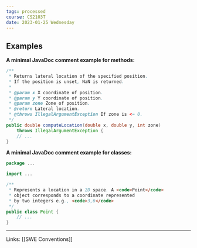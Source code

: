 ```yaml
---
tags: processed
course: CS2103T
date: 2023-01-25 Wednesday
---
```


## Examples

**A minimal JavaDoc comment example for methods:**

```Java
/**
 * Returns lateral location of the specified position.
 * If the position is unset, NaN is returned.
 *
 * @param x X coordinate of position.
 * @param y Y coordinate of position.
 * @param zone Zone of position.
 * @return Lateral location.
 * @throws IllegalArgumentException If zone is <= 0.
 */
public double computeLocation(double x, double y, int zone)
    throws IllegalArgumentException {
    // ...
}
```

**A minimal JavaDoc comment example for classes:**

```Java
package ...

import ...

/**
 * Represents a location in a 2D space. A <code>Point</code>    
 * object corresponds to a coordinate represented 
 * by two integers e.g., <code>3,6</code>
 */
public class Point {
    // ...
}
```


---
Links: [[SWE Conventions]]

